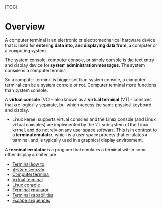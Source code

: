 [TOC]

# Overview
A computer terminal is an electronic or electromechanical hardware device that is used for **entering data into, and displaying data from,** a computer or a computing system.

The system console, computer console, or simply console is the text entry and display device for **system administration messages**. The system console is a computer terminal.

So a computer terminal is bigger set than system console, a computer terminal can be a system console or not. Computer terminal more functions than system console.

A **virtual console** (VC) – also known as a **virtual terminal** (VT) - consoles that are logically separate, but which access the same physical keyboard and display.
- Linux kernel supports virtual consoles and the Linux console (and Linux virtual consoles) are implemented by the VT subsystem of the Linux kernel, and do not rely on any user space software. This is in contrast to a **terminal emulator**, which is a user space process that emulates a terminal, and is typically used in a graphical display environment.

A **terminal emulator** is a program that emulates a terminal within some other display architecture.

- [Terminal how to](http://www.tldp.org/HOWTO/Text-Terminal-HOWTO.html)
- [System console](https://en.wikipedia.org/wiki/System_console)
- [Computer terminal](https://en.wikipedia.org/wiki/Computer_terminal)
- [Virtual terminal](https://en.wikipedia.org/wiki/Virtual_console)
- [Linux console](https://en.wikipedia.org/wiki/Linux_console#Virtual_consoles)
- [Terminal emulator](https://en.wikipedia.org/wiki/Terminal_emulator)
- [Terminal capabilities](https://en.wikipedia.org/wiki/Terminal_capabilities)
- [Escape sequences](https://en.wikipedia.org/wiki/Escape_sequence)
